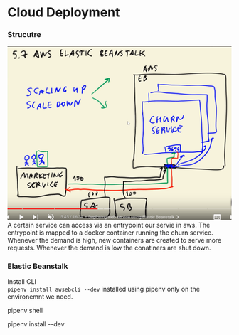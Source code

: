 # Cloud Deployment

### Strucutre
![alt text](cloud_deployment.png)
A certain service can access via an entrypoint our servie in aws.
The entrypoint is mapped to a docker container running the churn service.
Whenever the demand is high, new containers are created to serve more requests.
Whenever the demand is low the conatiners are shut down.

### Elastic Beanstalk
Install CLI  
``pipenv install awsebcli --dev``
installed using pipenv only on the environemnt we need.

pipenv shell  

pipenv install --dev

